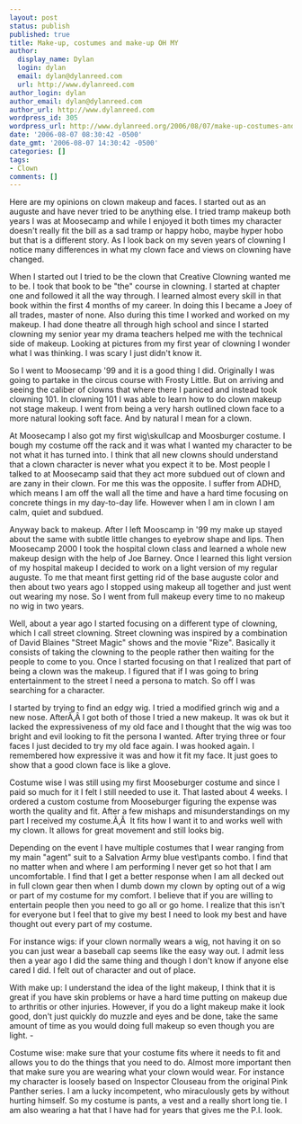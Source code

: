 ```yaml
---
layout: post
status: publish
published: true
title: Make-up, costumes and make-up OH MY
author:
  display_name: Dylan
  login: dylan
  email: dylan@dylanreed.com
  url: http://www.dylanreed.com
author_login: dylan
author_email: dylan@dylanreed.com
author_url: http://www.dylanreed.com
wordpress_id: 305
wordpress_url: http://www.dylanreed.org/2006/08/07/make-up-costumes-and-make-up-oh-my/
date: '2006-08-07 08:30:42 -0500'
date_gmt: '2006-08-07 14:30:42 -0500'
categories: []
tags:
- Clown
comments: []
---
```

<p>Here are my opinions on clown makeup and faces. I started out as an auguste and have never tried to be anything else. I tried tramp makeup both years I was at Moosecamp and while I enjoyed it both times my character doesn't really fit the bill as a sad tramp or happy hobo, maybe hyper hobo but that is a different story. As I look back on my seven years of clowning I notice many differences in what my clown face and views on clowning have changed.</p>
<p>When I started out I tried to be the clown that Creative Clowning wanted me to be. I took that book to be "the" course in clowning. I started at chapter one and followed it all the way through. I learned almost every skill in that book within the first 4 months of my career. In doing this I became a Joey of all trades, master of none. Also during this time I worked and worked on my makeup. I had done theatre all through high school and since I started clowning my senior year my drama teachers helped me with the technical side of makeup. Looking at pictures from my first year of clowning I wonder what I was thinking. I was scary I just didn't know it.</p>
<p>So I went to Moosecamp '99 and it is a good thing I did. Originally I was going to partake in the circus course with Frosty Little. But on arriving and seeing the caliber of clowns that where there I paniced and instead took clowning 101. In clowning 101 I was able to learn how to do clown makeup not stage makeup. I went from being a very harsh outlined clown face to a more natural looking soft face. And by natural I mean for a clown.</p>
<p>At Moosecamp I also got my first wig\skullcap and Moosburger costume. I bough my costume off the rack and it was what I wanted my character to be not what it has turned into. I think that all new clowns should understand that a clown character is never what you expect it to be. Most people I talked to at Moosecamp said that they act more subdued out of clown and are zany in their clown. For me this was the opposite. I suffer from ADHD, which means I am off the wall all the time and have a hard time focusing on concrete things in my day-to-day life. However when I am in clown I am calm, quiet and subdued.</p>
<p>Anyway back to makeup. After I left Mooscamp in '99 my make up stayed about the same with subtle little changes to eyebrow shape and lips. Then Moosecamp 2000 I took the hospital clown class and learned a whole new makeup design with the help of Joe Barney. Once I learned this light version of my hospital makeup I decided to work on a light version of my regular auguste. To me that meant first getting rid of the base auguste color and then about two years ago I stopped using makeup all together and just went out wearing my nose. So I went from full makeup every time to no makeup no wig in two years.</p>
<p>Well, about a year ago I started focusing on a different type of clowning, which I call street clowning. Street clowning was inspired by a combination of David Blaines "Street Magic" shows and the movie "Rize". Basically it consists of taking the clowning to the people rather then waiting for the people to come to you. Once I started focusing on that I realized that part of being a clown was the makeup. I figured that if I was going to bring entertainment to the street I need a persona to match. So off I was searching for a character.</p>
<p>I started by trying to find an edgy wig. I tried a modified grinch wig and a new nose. After&Atilde;&sbquo;&Acirc;&nbsp;I got both of those I tried a new makeup. It was ok but it lacked the expressiveness of my old face and I thought that the wig was too bright and evil looking to fit the persona I wanted. After trying three or four faces I just decided to try my old face again. I was hooked again. I remembered how expressive it was and how it fit my face. It just goes to show that a good clown face is like a glove.</p>
<p>Costume wise I was still using my first Mooseburger costume and since I paid so much for it I felt I still needed to use it. That lasted about 4 weeks. I ordered a custom costume from Mooseburger figuring the expense was worth the quality and fit. After a few mishaps and misunderstandings on my part I received my costume.&Atilde;&sbquo;&Acirc;&nbsp; It fits how I want it to and works well with my clown. It allows for great movement and still looks big.</p>
<p>Depending on the event I have multiple costumes that I wear ranging from my main "agent" suit to a Salvation Army blue vest\pants combo. I find that no matter when and where I am performing I never get so hot that I am uncomfortable. I find that I get a better response when I am all decked out in full clown gear then when I dumb down my clown by opting out of a wig or part of my costume for my comfort. I believe that if you are willing to entertain people then you need to go all or go home. I realize that this isn't for everyone but I feel that to give my best I need to look my best and have thought out every part of my costume.</p>
<p>For instance wigs: if your clown normally wears a wig, not having it on so you can just wear a baseball cap seems like the easy way out. I admit less then a year ago I did the same thing and though I don't know if anyone else cared I did. I felt out of character and out of place.</p>
<p>With make up: I understand the idea of the light makeup, I think that it is great if you have skin problems or have a hard time putting on makeup due to arthritis or other injuries. However, if you do a light makeup make it look good, don't just quickly do muzzle and eyes and be done, take the same amount of time as you would doing full makeup so even though you are light. -</p>
<p>Costume wise: make sure that your costume fits where it needs to fit and allows you to do the things that you need to do. Almost more important then that make sure you are wearing what your clown would wear. For instance my character is loosely based on Inspector Clouseau from the original Pink Panther series. I am a lucky incompetent, who miraculously gets by without hurting himself. So my costume is pants, a vest and a really short long tie. I am also wearing a hat that I have had for years that gives me the P.I. look.</p>
